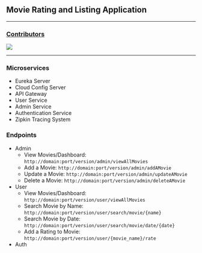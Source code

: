 ## Movie Rating and Listing Application
---

### <u>Contributors</u>

<a href="https://github.com/thisisakhilmurali/movie-listing-demo/graphs/contributors">
<img src="https://contrib.rocks/image?repo=thisisakhilmurali/movie-listing-demo" />
</a>

<br>

---

### Microservices
* Eureka Server
* Cloud Config Server
* API Gateway
* User Service
* Admin Service
* Authentication Service
* Zipkin Tracing System

### Endpoints
* Admin
    * View Movies/Dashboard: `http://domain:port/version/admin/viewAllMovies`
    * Add a Movie: `http://domain:port/version/admin/addAMovie`
    * Update a Movie: `http://domain:port/version/admin/updateAMovie`
    * Delete a Movie: `http://domain:port/version/admin/deleteAMovie`
* User
    * View Movies/Dashboard: `http://domain:port/version/user/viewAllMovies`
    * Search Movie by Name: `http://domain:port/version/user/search/movie/{name}`
    * Search Movie by Date: `http://domain:port/version/user/search/movie/date/{date}`
    * Add a Rating to Movie: `http://domain:port/version/user/{movie_name}/rate`
* Auth
